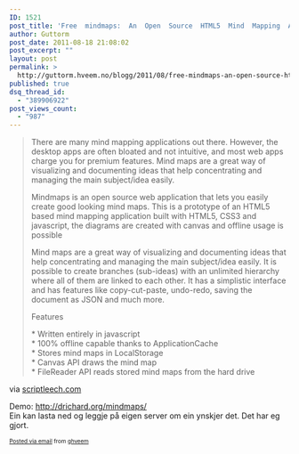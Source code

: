 ```yaml
---
ID: 1521
post_title: 'Free  mindmaps:  An  Open  Source  HTML5  Mind  Mapping  Application'
author: Guttorm
post_date: 2011-08-18 21:08:02
post_excerpt: ""
layout: post
permalink: >
  http://guttorm.hveem.no/blogg/2011/08/free-mindmaps-an-open-source-html5-mind-mapping-application/
published: true
dsq_thread_id:
  - "389906922"
post_views_count:
  - "987"
---
```

<div class='posterous_autopost'><div class="posterous_bookmarklet_entry"> <blockquote class="posterous_long_quote"><p>There are many mind mapping applications out there. However, the desktop apps are often bloated and not intuitive, and most web apps charge you for premium features. Mind maps are a great way of visualizing and documenting ideas that help concentrating and managing the main subject/idea easily.<span></span></p>  <p>Mindmaps is an open source web application that lets you easily create good looking mind maps. This is a prototype of an HTML5 based mind mapping application built with HTML5, CSS3 and javascript, the diagrams are created with canvas and offline usage is possible</p>  <p>Mind maps are a great way of visualizing and documenting ideas that help concentrating and managing the main subject/idea easily. It is possible to create branches (sub-ideas) with an unlimited hierarchy where all of them are linked to each other. It has a simplistic interface and has features like copy-cut-paste, undo-redo, saving the document as JSON and much more.</p>  <p>Features</p>  <p>* Written entirely in javascript<br />  * 100% offline capable thanks to ApplicationCache<br />  * Stores mind maps in LocalStorage<br />  * Canvas API draws the mind map<br />  * FileReader API reads stored mind maps from the hard drive</p></blockquote>    <div class="posterous_quote_citation">via <a href="http://scriptleech.com/2011/08/free-mindmaps-an-open-source-html5-mind-mapping-application/">scriptleech.com</a></div> <p>Demo: <a href="http://drichard.org/mindmaps/">http://drichard.org/mindmaps/</a>  <br />Ein kan lasta ned og leggje på eigen server om ein ynskjer det. Det har eg gjort.</p></div>      <p style="font-size: 10px;">  <a href="http://posterous.com">Posted via email</a>   from <a href="http://ghveem.posterous.com/free-mindmaps-an-open-source-html5-mind-mappi">ghveem</a>  </p>  </div>